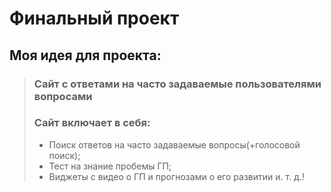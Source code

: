 # Финальный проект
## Моя идея для проекта:
> ### Сайт с ответами на часто задаваемые пользователями вопросами
> ### Сайт включает в себя:
> - Поиск ответов на часто задаваемые вопросы(+голосовой поиск);
> - Тест на знание пробемы ГП;
> - Виджеты с видео о ГП и прогнозами о его развитии и. т. д.!
